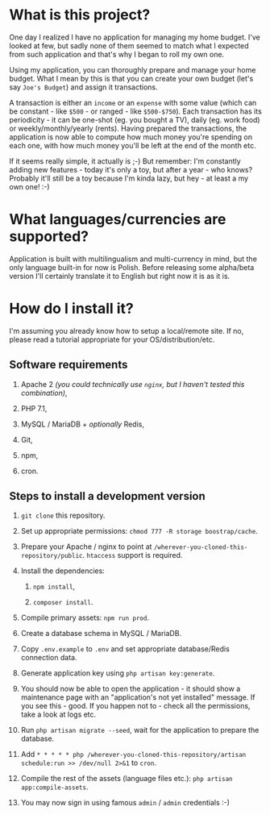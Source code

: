 # What is this project?

One day I realized I have no application for managing my home budget. I've looked at few, but sadly none of them seemed to match what I expected from such application and that's why I began to roll my own one.

Using my application, you can thoroughly prepare and manage your home budget.
What I mean by this is that you can create your own budget (let's say `Joe's Budget`) and assign it transactions.

A transaction is either an `income` or an `expense` with some value (which can be constant - like `$500` - or ranged - like `$500-$750`).
Each transaction has its periodicity - it can be one-shot (eg. you bought a TV), daily (eg. work food) or weekly/monthly/yearly (rents). Having prepared the transactions, the application is now able to compute how much money you're spending on each one, with how much money you'll be left at the end of the month etc.

If it seems really simple, it actually is ;-)
But remember: I'm constantly adding new features - today it's only a toy, but after a year - who knows? Probably it'll still be a toy because I'm kinda lazy, but hey - at least a my own one! :-)

# What languages/currencies are supported?

Application is built with multilingualism and multi-currency in mind, but the only language built-in for now is Polish. Before releasing some alpha/beta version I'll certainly translate it to English but right now it is as it is.

# How do I install it?

I'm assuming you already know how to setup a local/remote site.
If no, please read a tutorial appropriate for your OS/distribution/etc. 

## Software requirements

1. Apache 2 *(you could technically use `nginx`, but I haven't tested this combination)*,

2. PHP 7.1,

3. MySQL / MariaDB + *optionally* Redis,

4. Git,

5. npm,

6. cron.

## Steps to install a development version

1. `git clone` this repository. 

2. Set up appropriate permissions: `chmod 777 -R storage boostrap/cache`.

3. Prepare your Apache / nginx to point at `/wherever-you-cloned-this-repository/public`. `htaccess` support is required.

4. Install the dependencies:

    1. `npm install`,
    
    2. `composer install`.
    
5. Compile primary assets: `npm run prod`.

6. Create a database schema in MySQL / MariaDB.

7. Copy `.env.example` to `.env` and set appropriate database/Redis connection data.

8. Generate application key using `php artisan key:generate`.

9. You should now be able to open the application - it should show a maintenance page with an "application's not yet installed" message. If you see this - good. If you happen not to - check all the permissions, take a look at logs etc.

10. Run `php artisan migrate --seed`, wait for the application to prepare the database.

11. Add `* * * * * php /wherever-you-cloned-this-repository/artisan schedule:run >> /dev/null 2>&1` to `cron`. 

12. Compile the rest of the assets (language files etc.): `php artisan app:compile-assets`.

13. You may now sign in using famous `admin` / `admin` credentials :-)